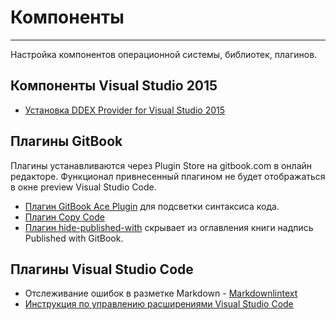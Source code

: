 # Компoненты #

---

Настройка компонентов операционной системы, библиотек, плагинов.

## Компоненты Visual Studio 2015 ##

* [Устaновка DDEX Provider for Visual Studio 2015](ddex_provider_install/main.md)

## Плагины GitBook ##

Плагины устанавливаются через Plugin Store на gitbook.com в онлайн редакторе. Функционал привнесенный
плагином не будет отображаться в окне preview Visual Studio Code.

* [Плагин GitBook Ace Plugin](syntax_highlighting.md) для подсветки синтаксиса кода.
* [Плагин Copy Code](copy_code/main.md)
* [Плагин hide-published-with](https://plugins.gitbook.com/plugin/hide-published-with) скрывает
 из оглавления книги надпись Published with GitBook.

## Плагины Visual Studio Code ##

* Отслеживание ошибок в разметке Markdown - [Markdownlintext](markdowlintext_plugin.md)
* [Инструкция по управлению расширениями Visual Studio Code](https://code.visualstudio.com/docs/editor/extension-gallery?pub=DavidAnson&ext=vscode-markdownlint)